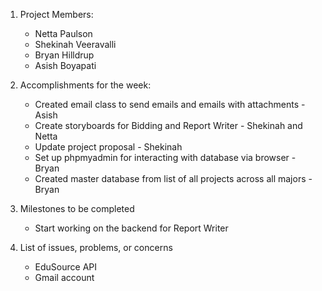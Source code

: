 1. Project Members:
    - Netta Paulson
    - Shekinah Veeravalli
    - Bryan Hilldrup
    - Asish Boyapati

2. Accomplishments for the week:
    - Created email class to send emails and emails with attachments - Asish
    - Create storyboards for Bidding and Report Writer - Shekinah and Netta
    - Update project proposal - Shekinah
    - Set up phpmyadmin for interacting with database via browser - Bryan
    - Created master database from list of all projects across all majors - Bryan

3. Milestones to be completed
    - Start working on the backend for Report Writer

4. List of issues, problems, or concerns
    - EduSource API
    - Gmail account
